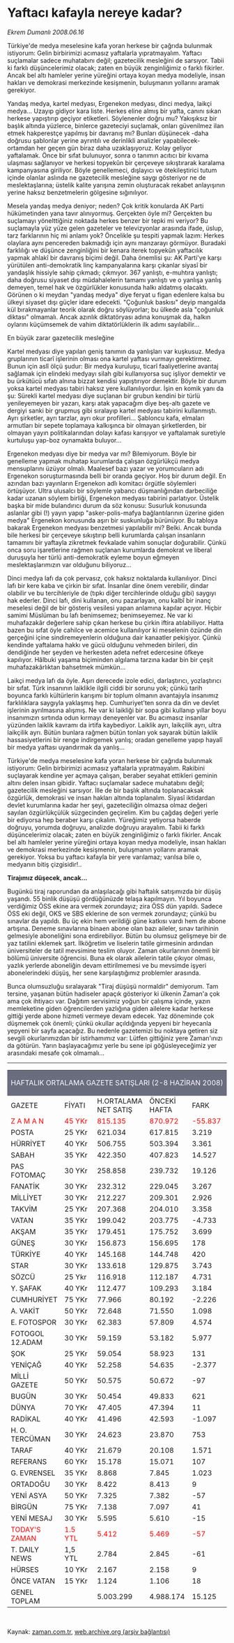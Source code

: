 # Yaftacı kafayla nereye kadar?

*Ekrem Dumanlı 2008.06.16*

<tr><td class="metin" colspan="2" style="padding-top: 20px; padding-left: 5px; padding-right: 10px;">Türkiye'de medya meselesine kafa yoran herkese bir çağrıda bulunmak istiyorum: Gelin birbirimizi acımasız yaftalarla yıpratmayalım. Yaftacı suçlamalar sadece muhatabını değil; gazetecilik mesleğini de sarsıyor. Tabii ki farklı düşüncelerimiz olacak; zaten en büyük zenginliğimiz o farklı fikirler. Ancak bel altı hamleler yerine yüreğini ortaya koyan medya modeliyle, insan hakları ve demokrasi merkezinde kesişmenin, buluşmanın yollarını aramak gerekiyor.</td></tr><tr><td class="metin" colspan="2" style="padding-top: 20px; padding-left: 5px; padding-right: 10px;"><p>Yandaş medya, kartel medyası, Ergenekon medyası, dinci medya, laikçi medya... Uzayıp gidiyor kara liste. Herkes eline almış bir yafta, canını sıkan herkese yapıştırıp geçiyor etiketleri. Söylenenler doğru mu? Yakışıksız bir başlık altında yüzlerce, binlerce gazeteciyi suçlamak, onları güvenilmez ilan etmek hakperestçe yapılmış bir davranış mı? Bunları düşünecek -daha doğrusu şablonlar yerine ayrıntılı ve derinlikli analizler yapabilecek- ortamdan her geçen gün biraz daha uzaklaşıyoruz. Kolay geliyor yaftalamak. Önce bir sıfat bulunuyor, sonra o tanımın acıtıcı bir kıvama ulaşması sağlanıyor ve herkesi topyekûn bir çerçeveye sıkıştırarak karalama kampanyasına giriliyor. Böyle genellemeci, dışlayıcı ve ötekileştirici tutum içinde olanlar aslında ne gazetecilik mesleğine saygı gösteriyor ne de meslektaşlarına; üstelik kalite yarışına zemin oluşturacak rekabet anlayışının yerine haksız benzetmelerin gölgesine sığınılıyor.
<p>Mesela yandaş medya deniyor; neden? Çok kritik konularda AK Parti hükümetinden yana tavır alınıyormuş. Gerçekten öyle mi? Gerçekten bu suçlamayı yönelttiğiniz noktada herkes benzer bir tepki mi veriyor? Bu suçlamayla yüz yüze gelen gazeteler ve televizyonlar arasında ifade, üslup, tarz farklarının hiç mi anlamı yok? Öncelikle şu tespiti yapmak lazım: Herkes olaylara aynı pencereden bakmadığı için aynı manzarayı görmüyor. Buradaki farklılığı ve düşünce zenginliğini bir kenara iterek topyekûn yaftacılık yapmak ahlakî bir davranış biçimi değil. Daha önemlisi şu: AK Parti'ye karşı yürütülen anti-demokratik linç kampanyalarına karşı çıkanlar siyasî bir yandaşlık hissiyle sahip çıkmadı; çıkmıyor. 367 yanlıştı, e-muhtıra yanlıştı; daha doğrusu siyaset dışı müdahalelerin tamamı yanlıştı ve o yanlışa yanlış demeyen, temel hak ve özgürlükler konusunda halkı aldatmış olacaktı. Görünen o ki meydan "yandaş medya" diye feryat u figan edenlere kalsa bu ülkeyi siyaset dışı güçler idare edecekti. "Çoğunluk baskısı" deyip mangalda kül bırakmayanlar teorik olarak doğru söylüyorlar; bu ülkede asla "çoğunluk diktası" olmamalı. Ancak azınlık diktatöryası adına konuşmak da, halkın oylarını küçümsemek de vahim diktatörlüklerin ilk adımı sayılabilir...
<p>En büyük zarar gazetecilik mesleğine
<p>Kartel medyası diye yapılan geniş tanımın da yanlışları var kuşkusuz. Medya gruplarının ticarî işlerinin olması ona kartel yaftası vurmayı gerektirmez. Bunun için aslî ölçü şudur: Bir medya kuruluşu, ticarî faaliyetlerine avantaj sağlamak için elindeki medyayı silah gibi kullanıyorsa suç işliyor demektir ve bu ürkütücü sıfatı alnına bizzat kendisi yapıştırıyor demektir. Böyle bir durum yoksa kartel medyası tabiri haksız yere kullanılıyordur. İşin en komik yanı da şu: Sürekli kartel medyası diye suçlanan bir grubun kendini bir türlü yenileyemeyen bir yazarı, karşı atak yapacağım diye beş-altı gazete ve dergiyi sanki bir grupmuş gibi sıralayıp kartel medyası tabirini kullanmıştı. Ayrı şirketler, ayrı tarzlar, ayrı okur profilleri... Şabloncu kafa, elmaları armutları bir sepete toplamaya kalkışınca bir olmayan şirketlerden, bir olmayan yayın politikalarından dolayı kafası karışıyor ve yaftalamak suretiyle kurtuluşu yap-boz oynamakta buluyor...
<p>Ergenekon medyası diye bir medya var mı? Bilemiyorum. Böyle bir genelleme yapmak muhatap kurumlarda çalışan özgürlükçü medya mensuplarını üzüyor olmalı. Maalesef bazı yazar ve yorumcuların adı Ergenekon soruşturmasında belli bir oranda geçiyor. Hoş bir durum değil. En azından bazı yayınların Ergenekon adlı komitacı örgütle söylemleri örtüşüyor. Ultra ulusalcı bir söylemle yabancı düşmanlığından darbeciliğe kadar uzanan söylem birliği, Ergenekon medyası tabirini parlatıyor. Üstelik başka bir mide bulandırıcı durum da söz konusu: Susurluk konusunda aslanlar gibi (!) yayın yapıp "asker-polis-mafya bağlantılarının üzerine giden medya" Ergenekon konusunda aşırı bir suskunluğa bürünüyor. Bu tabloya bakarak Ergenekon medyası benzetmesi yapılabilir mi? Belki. Ancak bunda bile herkesi bir çerçeveye sıkıştırıp belli kurumlarda çalışan insanların tamamını bir yaftayla zikretmek fevkalade vahim sonuçlar doğurabilir. Çünkü onca soru işaretlerine rağmen suçlanan kurumlarda demokrat ve liberal duruşuyla her türlü anti-demokratik eyleme boyun eğmeyen meslektaşlarımızın var olduğunu biliyoruz...
<p>Dinci medya lafı da çok pervasız, çok haksız noktalarda kullanılıyor. Dinci lafı bir kere kaba ve çirkin bir sıfat. İnsanlar dine önem verebilir, dindar olabilir ve bu tercihleriyle de (tıpkı diğer tercihlerinde olduğu gibi) saygıyı hak ederler. Dinci lafı, dini kullanan, onu pazarlayan, onu kalbî bir inanç meselesi değil de bir gösteriş vesilesi yapan anlamına kapılar açıyor. Hiçbir samimi Müslüman bu lafı benimsemez; benimseyemez. Ne var ki muhafazakâr değerlere sahip çıkan herkese bu çirkin iftira atılabiliyor. Hatta bazen bu sıfat öyle cahilce ve acemice kullanılıyor ki meselenin özünde din gerçeğini içine sindiremeyenlerin olduğuna dair kanaatler pekişiyor. Çünkü kendinde yaftalama hakkı ve gücü olduğunu vehmeden birileri, din dendiğinde her şeyden ve herkesten adeta nefret edercesine öfkeye kapılıyor. Hâlbuki yaşama biçiminden algılama tarzına kadar bin bir çeşit muhafazakârlıktan bahsetmek mümkün...
<p>Laikçi medya lafı da öyle. Aşırı derecede izole edici, darlaştırıcı, yozlaştırıcı bir sıfat. Türk insanının laiklikle ilgili ciddi bir sorunu yok; çünkü tarih boyunca farklı kültürlerin karışımı bir toplum olmanın avantajıyla insanımız farklılıklara saygıyla yaklaşmış hep. Cumhuriyet'ten sonra da din ve devlet işlerinin ayrılmasına alışmış. Ne var ki laikliği bir sopa gibi kullanıp yıllar boyu insanımızın sırtında odun kırmayı deneyenler var. Bu acımasız insanlar yüzünden laiklik kavramı da irtifa kaybediyor. Laiklik ayrı, laikçilik ayrı, ultra laikçilik ayrı. Bütün bunlara rağmen bütün tonları yok sayarak bütün laiklik hassasiyetlerini bir renge indirgemek yanlış; oradan genelleme yapıp hayalî bir medya yaftası uyandırmak da yanlış...
<p>Türkiye'de medya meselesine kafa yoran herkese bir çağrıda bulunmak istiyorum: Gelin birbirimizi acımasız yaftalarla yıpratmayalım. Rakibini suçlayarak kendine yer açmaya çalışan, beraber seyahat ettikleri geminin altını delen insan gibidir. Yaftacı suçlamalar sadece muhatabını değil; gazetecilik mesleğini sarsıyor. İlle de bir başlık altında toplanacaksak özgürlük, demokrasi ve insan hakları altında toplanalım. Siyasî iktidardan devlet kurumlarına kadar her şeyi, gazeteciliğin olmazsa olmaz değeri sayılan özgürlükçülük süzgecinden geçirelim. Kim bu çağdaş değeri yerle bir ediyorsa hep beraber karşı çıkalım. Yüreğimiz yetiyorsa haberde doğruyu, yorumda doğruyu, analizde doğruyu arayalım. Tabii ki farklı düşüncelerimiz olacak; zaten en büyük zenginliğimiz o farklı fikirler. Ancak bel altı hamleler yerine yüreğini ortaya koyan medya modeliyle, insan hakları ve demokrasi merkezinde kesişmenin, buluşmanın yollarını aramak gerekiyor. Yoksa bu yaftacı kafayla bir yere varılamaz; varılsa bile o, medyanın bitiş çizgisidir!..
<p><b>Tirajımız düşecek, ancak...</b>
<p>Bugünkü tiraj raporundan da anlaşılacağı gibi haftalık satışımızda bir düşüş yaşandı. 55 binlik düşüşü gördüğünüzde telaşa kapılmayın. Yıl boyunca verdiğimiz ÖSS ekine ara vermek zorundayız; zira ÖSS dün yapıldı. Sadece ÖSS eki değil, OKS ve SBS eklerine de son vermek zorundayız; çünkü bu sınavlar da yapıldı. Bu üç ekin hem verildiği güne katkısı vardı hem de abone artışına. Deneme sınavlarına binaen abone olan bazı aileler, sınav tarihinin gelmesiyle aboneliğini sona erdirebiliyor. Bütün bu olumsuz gelişmeye bir de yaz tatilini eklemek şart. İlköğretim ve liselerin tatile girmesinin ardından üniversiteler de tatil mevsimine teslim oluyor. Zaman okurlarının önemli bir bölümü üniversite öğrencisi. Buna ek olarak ailelerin tatile çıkıyor olması, yazlık yerlerde aboneliğin devam ettirilmemesi ve bu mevsimde işyeri abonelerindeki düşüş, her sene karşılaştığımız problemler arasında.
<p>	Bunca olumsuzluğu sıralayarak "Tiraj düşüşü normaldir" demiyorum. Tam tersine, yaşanan bütün hadiseler apaçık gösteriyor ki ülkenin Zaman'a çok ama çok ihtiyacı var. Dağıtım servisimiz yoğun bir çalışma içinde, yazın memleketine giden öğrencilerden yazlığına giden ailelere kadar herkese gittiği yerde abone hizmeti vermeye devam edecek. Yaz döneminde çok düşmemek çok önemli; çünkü okullar açıldığında yepyeni bir heyecanla yepyeni bir sayfa açacağız. Bu nedenle gazetemizi bu noktaya getiren siz sevgili okurlarımızdan bir istirhamımız var: Lütfen gittiğiniz yere Zaman'ınızı da götürün. Yarın başlayacağımız yerle bu sene ipi göğüsleyeceğimiz yer arasındaki mesafe çok olmamalı...
<p><hr/>
<p><html>
<p><head>
<p><meta content="tr" http-equiv="Content-Language"/>
<p><meta content="text/html; charset=utf-8" http-equiv="Content-Type"/>
<p><meta content="text/html; charset=utf-8" http-equiv="Content-Type"/>
<p><meta content="600" http-equiv="Refresh"/>
<p><meta content="Tufan Bilge" http-equiv="Author"/>
<p><style type="text/css">
<p>TABLE.bilge { border: 1 solid #6A6D7E; 
<p> font-family:arial; font-size: 8pt; 
<p>text-align:right; }
<p>TR.tablobaslik { background-color:#CCD0DC; 
<p>font-weight: 700; color:white; }
<p>TR.normal { background-color:white; }
<p>TR.koyu { background-color:#F8F8FF; }
<p></style>
<p></p></p></p></p></p></p></p></head>
<p><body>
<p><center>
<p><table border="0" cellpadding="0" cellspacing="0" class="bilge" width="400">
<p><tr bgcolor="#6a6d7e"><td align="center" colspan="5" height="25" width="100%">
<p><font color="#FFFFFF"><span style="font-weight: 700; background-color: #6A6D7E">
<p>HAFTALIK ORTALAMA GAZETE SATIŞLARI (2-8 HAZİRAN 2008)</p></span></font></p></td></tr>
<p><tr class="tablobaslik">
<p><td align="left" height="25" width="100">GAZETE</td>
<p><td align="left" height="25" width="100">FİYATI</td>
<p><td align="left" height="25" width="100">H.ORTALAMA NET SATIŞ</td>
<p><td align="left" height="25" width="100">ÖNCEKİ HAFTA</td>
<p><td align="left" height="25" width="100">FARK</td>
<p></p></p></p></p></p></p></tr>
<p><tr class="normal">
<p><td align="left" height="20" width="100"><font color="#FF0000">Z A M A N</font></td>
<p><td align="left" height="20" width="100"><font color="#FF0000">45 YKr</font></td>
<p><td align="left" height="20" width="100"><font color="#FF0000">815.135</font></td>
<p><td align="left" height="20" width="100"><font color="#FF0000">870.972</font></td>
<p><td align="left" height="20" width="100"><font color="#FF0000">-55.837</font></td>
<p></p></p></p></p></p></p></tr>
<p><tr class="koyu">
<p><td align="left" height="20" width="100">POSTA</td>
<p><td align="left" height="20" width="100">25 YKr</td>
<p><td align="left" height="20" width="100">621.034</td>
<p><td align="left" height="20" width="100">617.815</td>
<p><td align="left" height="20" width="100">3.219</td>
<p></p></p></p></p></p></p></tr>
<p><tr class="normal">
<p><td align="left" height="20" width="100">HÜRRİYET</td>
<p><td align="left" height="20" width="100">40 YKr</td>
<p><td align="left" height="20" width="100">506.755</td>
<p><td align="left" height="20" width="100">503.394</td>
<p><td align="left" height="20" width="100">3.361</td>
<p></p></p></p></p></p></p></tr>
<p><tr class="koyu">
<p><td align="left" height="20" width="100">SABAH</td>
<p><td align="left" height="20" width="100">35 YKr</td>
<p><td align="left" height="20" width="100">422.350</td>
<p><td align="left" height="20" width="100">407.823</td>
<p><td align="left" height="20" width="100">14.527</td>
<p></p></p></p></p></p></p></tr>
<p><tr class="normal">
<p><td align="left" height="20" width="100">PAS FOTOMAÇ</td>
<p><td align="left" height="20" width="100">30 YKr</td>
<p><td align="left" height="20" width="100">258.858</td>
<p><td align="left" height="20" width="100">239.732</td>
<p><td align="left" height="20" width="100">19.126</td>
<p></p></p></p></p></p></p></tr>
<p><tr class="koyu">
<p><td align="left" height="20" width="100">FANATİK</td>
<p><td align="left" height="20" width="100">30 YKr</td>
<p><td align="left" height="20" width="100">232.312</td>
<p><td align="left" height="20" width="100">229.045</td>
<p><td align="left" height="20" width="100">3.267</td>
<p></p></p></p></p></p></p></tr>
<p><tr class="normal">
<p><td align="left" height="20" width="100">MİLLİYET</td>
<p><td align="left" height="20" width="100">30 YKr</td>
<p><td align="left" height="20" width="100">212.227</td>
<p><td align="left" height="20" width="100">209.301</td>
<p><td align="left" height="20" width="100">2.926</td>
<p></p></p></p></p></p></p></tr>
<p><tr class="koyu">
<p><td align="left" height="20" width="100">TAKVİM</td>
<p><td align="left" height="20" width="100">25 YKr</td>
<p><td align="left" height="20" width="100">207.368</td>
<p><td align="left" height="20" width="100">204.010</td>
<p><td align="left" height="20" width="100">3.358</td>
<p></p></p></p></p></p></p></tr>
<p><tr class="normal">
<p><td align="left" height="20" width="100">VATAN</td>
<p><td align="left" height="20" width="100">35 YKr</td>
<p><td align="left" height="20" width="100">199.042</td>
<p><td align="left" height="20" width="100">203.775</td>
<p><td align="left" height="20" width="100">-4.733</td>
<p></p></p></p></p></p></p></tr>
<p><tr class="koyu">
<p><td align="left" height="20" width="100">AKŞAM</td>
<p><td align="left" height="20" width="100">35 YKr</td>
<p><td align="left" height="20" width="100">179.451</td>
<p><td align="left" height="20" width="100">175.752</td>
<p><td align="left" height="20" width="100">3.699</td>
<p></p></p></p></p></p></p></tr>
<p><tr class="normal">
<p><td align="left" height="20" width="100">GÜNEŞ</td>
<p><td align="left" height="20" width="100">30 YKr</td>
<p><td align="left" height="20" width="100">156.873</td>
<p><td align="left" height="20" width="100">156.695</td>
<p><td align="left" height="20" width="100">178</td>
<p></p></p></p></p></p></p></tr>
<p><tr class="koyu">
<p><td align="left" height="20" width="100">TÜRKİYE</td>
<p><td align="left" height="20" width="100">40 YKr</td>
<p><td align="left" height="20" width="100">145.168</td>
<p><td align="left" height="20" width="100">144.748</td>
<p><td align="left" height="20" width="100">420</td>
<p></p></p></p></p></p></p></tr>
<p><tr class="normal">
<p><td align="left" height="20" width="100">STAR</td>
<p><td align="left" height="20" width="100">30 YKr</td>
<p><td align="left" height="20" width="100">133.618</td>
<p><td align="left" height="20" width="100">129.875</td>
<p><td align="left" height="20" width="100">3.743</td>
<p></p></p></p></p></p></p></tr>
<p><tr class="koyu">
<p><td align="left" height="20" width="100">SÖZCÜ</td>
<p><td align="left" height="20" width="100">25 Ykr</td>
<p><td align="left" height="20" width="100">116.918</td>
<p><td align="left" height="20" width="100">112.187</td>
<p><td align="left" height="20" width="100">4.731</td>
<p></p></p></p></p></p></p></tr>
<p><tr class="normal">
<p><td align="left" height="20" width="100">Y. ŞAFAK</td>
<p><td align="left" height="20" width="100">40 YKr</td>
<p><td align="left" height="20" width="100">112.477</td>
<p><td align="left" height="20" width="100">109.293</td>
<p><td align="left" height="20" width="100">3.184</td>
<p></p></p></p></p></p></p></tr>
<p><tr class="koyu">
<p><td align="left" height="20" width="100">CUMHURİYET</td>
<p><td align="left" height="20" width="100">75 YKr</td>
<p><td align="left" height="20" width="100">77.966</td>
<p><td align="left" height="20" width="100">80.192</td>
<p><td align="left" height="20" width="100">-2.226</td>
<p></p></p></p></p></p></p></tr>
<p><tr class="normal">
<p><td align="left" height="20" width="100">A. VAKİT</td>
<p><td align="left" height="20" width="100">50 YKr</td>
<p><td align="left" height="20" width="100">72.648</td>
<p><td align="left" height="20" width="100">71.550</td>
<p><td align="left" height="20" width="100">1.098</td>
<p></p></p></p></p></p></p></tr>
<p><tr class="koyu">
<p><td align="left" height="20" width="100">E. FOTOSPOR</td>
<p><td align="left" height="20" width="100">30 YKr</td>
<p><td align="left" height="20" width="100">62.383</td>
<p><td align="left" height="20" width="100">57.809</td>
<p><td align="left" height="20" width="100">4.574</td>
<p></p></p></p></p></p></p></tr>
<p><tr class="normal">
<p><td align="left" height="20" width="100">FOTOGOL 12.ADAM</td>
<p><td align="left" height="20" width="100">30 YKr</td>
<p><td align="left" height="20" width="100">59.159</td>
<p><td align="left" height="20" width="100">53.182</td>
<p><td align="left" height="20" width="100">5.977</td>
<p></p></p></p></p></p></p></tr>
<p><tr class="koyu">
<p><td align="left" height="20" width="100">ŞOK</td>
<p><td align="left" height="20" width="100">25 YKr</td>
<p><td align="left" height="20" width="100">59.054</td>
<p><td align="left" height="20" width="100">58.923</td>
<p><td align="left" height="20" width="100">131</td>
<p></p></p></p></p></p></p></tr>
<p><tr class="normal">
<p><td align="left" height="20" width="100">YENİÇAĞ</td>
<p><td align="left" height="20" width="100">40 YKr</td>
<p><td align="left" height="20" width="100">52.258</td>
<p><td align="left" height="20" width="100">54.635</td>
<p><td align="left" height="20" width="100">-2.377</td>
<p></p></p></p></p></p></p></tr>
<p><tr class="koyu">
<p><td align="left" height="20" width="100">MİLLİ GAZETE</td>
<p><td align="left" height="20" width="100">50 YKr</td>
<p><td align="left" height="20" width="100">50.575</td>
<p><td align="left" height="20" width="100">50.672</td>
<p><td align="left" height="20" width="100">-97</td>
<p></p></p></p></p></p></p></tr>
<p><tr class="normal">
<p><td align="left" height="20" width="100">BUGÜN</td>
<p><td align="left" height="20" width="100">30 YKr</td>
<p><td align="left" height="20" width="100">50.454</td>
<p><td align="left" height="20" width="100">49.833</td>
<p><td align="left" height="20" width="100">621</td>
<p></p></p></p></p></p></p></tr>
<p><tr class="koyu">
<p><td align="left" height="20" width="100">DÜNYA</td>
<p><td align="left" height="20" width="100">70 YKr</td>
<p><td align="left" height="20" width="100">47.405</td>
<p><td align="left" height="20" width="100">47.394</td>
<p><td align="left" height="20" width="100">11</td>
<p></p></p></p></p></p></p></tr>
<p><tr class="normal">
<p><td align="left" height="20" width="100">RADİKAL</td>
<p><td align="left" height="20" width="100">40 YKr</td>
<p><td align="left" height="20" width="100">41.496</td>
<p><td align="left" height="20" width="100">42.593</td>
<p><td align="left" height="20" width="100">-1.097</td>
<p></p></p></p></p></p></p></tr>
<p><tr class="koyu">
<p><td align="left" height="20" width="100">H. O. TERCÜMAN</td>
<p><td align="left" height="20" width="100">30 YKr</td>
<p><td align="left" height="20" width="100">24.623</td>
<p><td align="left" height="20" width="100">23.870</td>
<p><td align="left" height="20" width="100">753</td>
<p></p></p></p></p></p></p></tr>
<p><tr class="normal">
<p><td align="left" height="20" width="100">TARAF</td>
<p><td align="left" height="20" width="100">40 YKr</td>
<p><td align="left" height="20" width="100">21.679</td>
<p><td align="left" height="20" width="100">20.108</td>
<p><td align="left" height="20" width="100">1.571</td>
<p></p></p></p></p></p></p></tr>
<p><tr class="koyu">
<p><td align="left" height="20" width="100">REFERANS</td>
<p><td align="left" height="20" width="100">60 YKr</td>
<p><td align="left" height="20" width="100">15.178</td>
<p><td align="left" height="20" width="100">15.071</td>
<p><td align="left" height="20" width="100">107</td>
<p></p></p></p></p></p></p></tr>
<p><tr class="normal">
<p><td align="left" height="20" width="100">G. EVRENSEL</td>
<p><td align="left" height="20" width="100">35 YKr</td>
<p><td align="left" height="20" width="100">8.868</td>
<p><td align="left" height="20" width="100">7.845</td>
<p><td align="left" height="20" width="100">1.023</td>
<p></p></p></p></p></p></p></tr>
<p><tr class="koyu">
<p><td align="left" height="20" width="100">ORTADOĞU</td>
<p><td align="left" height="20" width="100">30 YKr</td>
<p><td align="left" height="20" width="100">8.422</td>
<p><td align="left" height="20" width="100">8.413</td>
<p><td align="left" height="20" width="100">9</td>
<p></p></p></p></p></p></p></tr>
<p><tr class="normal">
<p><td align="left" height="20" width="100">YENİ ASYA</td>
<p><td align="left" height="20" width="100">50 YKr</td>
<p><td align="left" height="20" width="100">7.325</td>
<p><td align="left" height="20" width="100">7.382</td>
<p><td align="left" height="20" width="100">-57</td>
<p></p></p></p></p></p></p></tr>
<p><tr class="koyu">
<p><td align="left" height="20" width="100">BİRGÜN</td>
<p><td align="left" height="20" width="100">75 YKr</td>
<p><td align="left" height="20" width="100">7.138</td>
<p><td align="left" height="20" width="100">7.097</td>
<p><td align="left" height="20" width="100">41</td>
<p></p></p></p></p></p></p></tr>
<p><tr class="normal">
<p><td align="left" height="20" width="100">YENİ MESAJ</td>
<p><td align="left" height="20" width="100">30 YKr</td>
<p><td align="left" height="20" width="100">5.595</td>
<p><td align="left" height="20" width="100">5.610</td>
<p><td align="left" height="20" width="100">-15</td>
<p></p></p></p></p></p></p></tr>
<p><tr class="koyu">
<p><td align="left" height="20" width="100"><font color="#FF0000">TODAY'S ZAMAN</font></td>
<p><td align="left" height="20" width="100"><font color="#FF0000">1.5 YTL</font></td>
<p><td align="left" height="20" width="100"><font color="#FF0000">5.412</font></td>
<p><td align="left" height="20" width="100"><font color="#FF0000">5.469</font></td>
<p><td align="left" height="20" width="100"><font color="#FF0000">-57</font></td>
<p></p></p></p></p></p></p></tr>
<p><tr class="normal">
<p><td align="left" height="20" width="100">T. DAILY NEWS</td>
<p><td align="left" height="20" width="100">1,5 YTL</td>
<p><td align="left" height="20" width="100">2.784</td>
<p><td align="left" height="20" width="100">2.845</td>
<p><td align="left" height="20" width="100">-61</td>
<p></p></p></p></p></p></p></tr>
<p><tr class="koyu">
<p><td align="left" height="20" width="100">HÜRSES</td>
<p><td align="left" height="20" width="100">10 YKr</td>
<p><td align="left" height="20" width="100">2.167</td>
<p><td align="left" height="20" width="100">2.158</td>
<p><td align="left" height="20" width="100">9</td>
<p></p></p></p></p></p></p></tr>
<p><tr class="normal">
<p><td align="left" height="20" width="100">ÖNCE VATAN</td>
<p><td align="left" height="20" width="100">15 YKr</td>
<p><td align="left" height="20" width="100">1.124</td>
<p><td align="left" height="20" width="100">1.106</td>
<p><td align="left" height="20" width="100">18</td>
<p></p></p></p></p></p></p></tr>
<p><tr class="koyu">
<p><td align="left" height="20" width="100">GENEL TOPLAM</td>
<p><td align="left" height="20" width="100"></td>
<p><td align="left" height="20" width="100">5.003.299</td>
<p><td align="left" height="20" width="100">4.988.174</td>
<p><td align="left" height="20" width="100">15.125</td>
<p></p></p></p></p></p></p></tr>
<p></p></p></p></p></p></p></p></p></p></p></p></p></p></p></p></p></p></p></p></p></p></p></p></p></p></p></p></p></p></p></p></p></p></p></p></p></p></p></p></p></p></table>
<p></p></p></center>
<p></p></p></body>
<p></p></p></p></html>
<p><br/></p></p></p></p></p></p></p></p></p></p></p></p></p></p></td></tr>

Kaynak: [zaman.com.tr](http://zaman.com.tr/yazar.do?yazino=702736), [web.archive.org (arşiv bağlantısı)](http://web.archive.org/web/20080811123019/http://www.zaman.com.tr:80/yazar.do?yazino=702736)
